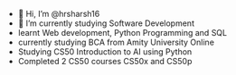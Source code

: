 - 👋 Hi, I’m @hrsharsh16
- 🌱 I’m currently studying Software Development
- learnt Web development, Python Programming and SQL 
- currently studying BCA from Amity University Online
- Studying CS50 Introduction to AI using Python
- Completed 2 CS50 courses CS50x and CS50p

<!---
hrsharsh16/hrsharsh16 is a ✨ special ✨ repository because its `README.md` (this file) appears on your GitHub profile.
You can click the Preview link to take a look at your changes.
--->
